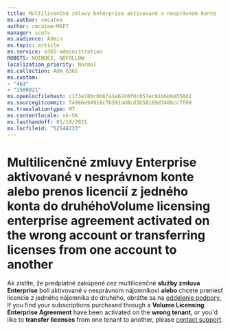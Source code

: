 ```yaml
---
title: Multilicenčné zmluvy Enterprise aktivované v nesprávnom konte
ms.author: cmcatee
author: cmcatee-MSFT
manager: scotv
ms.audience: Admin
ms.topic: article
ms.service: o365-administration
ROBOTS: NOINDEX, NOFOLLOW
localization_priority: Normal
ms.collection: Adm_O365
ms.custom:
- "463"
- "1500021"
ms.openlocfilehash: c1f3e780cbb6fa1e6240f0c057ec91b6b64658d2
ms.sourcegitcommit: f4866e94918c7b591ad0cd3b58169d340bcc7f00
ms.translationtype: MT
ms.contentlocale: sk-SK
ms.lasthandoff: 05/19/2021
ms.locfileid: "52544233"
---
```

# <a name="volume-licensing-enterprise-agreement-activated-on-the-wrong-account-or-transferring-licenses-from-one-account-to-another"></a><span data-ttu-id="0e31c-102">Multilicenčné zmluvy Enterprise aktivované v nesprávnom konte alebo prenos licencií z jedného konta do druhého</span><span class="sxs-lookup"><span data-stu-id="0e31c-102">Volume licensing enterprise agreement activated on the wrong account or transferring licenses from one account to another</span></span>

<span data-ttu-id="0e31c-103">Ak zistíte, že predplatné zakúpené cez multilicenčné **služby zmluva Enterprise** boli aktivované v nesprávnom nájomníkovi **alebo** chcete preniesť licencie z jedného nájomníka do druhého, obráťte sa na [oddelenie podpory.](https://go.microsoft.com/fwlink/p/?linkid=518322) </span><span class="sxs-lookup"><span data-stu-id="0e31c-103">If you find your subscriptions purchased through a **Volume Licensing Enterprise Agreement** have been activated on the **wrong tenant**, or you'd like to **transfer licenses** from one tenant to another, please [contact support](https://go.microsoft.com/fwlink/p/?linkid=518322).</span></span>